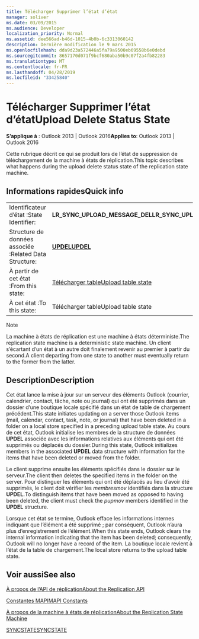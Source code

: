 ```yaml
---
title: Télécharger Supprimer l’état d’état
manager: soliver
ms.date: 03/09/2015
ms.audience: Developer
localization_priority: Normal
ms.assetid: dee566ad-b46d-1015-4b0b-6c3313060142
description: Dernière modification le 9 mars 2015
ms.openlocfilehash: dda9d23a572446a5fa79a9500eb69558b6e0debd
ms.sourcegitcommit: 8657170d071f9bcf680aba50b9c07f2a4fb82283
ms.translationtype: MT
ms.contentlocale: fr-FR
ms.lasthandoff: 04/28/2019
ms.locfileid: "33425840"
---
```

# <a name="upload-delete-status-state"></a><span data-ttu-id="6e8b1-103">Télécharger Supprimer l’état d’état</span><span class="sxs-lookup"><span data-stu-id="6e8b1-103">Upload Delete Status State</span></span>

  
  
<span data-ttu-id="6e8b1-104">**S’applique à** : Outlook 2013 | Outlook 2016</span><span class="sxs-lookup"><span data-stu-id="6e8b1-104">**Applies to**: Outlook 2013 | Outlook 2016</span></span> 
  
 <span data-ttu-id="6e8b1-105">Cette rubrique décrit ce qui se produit lors de l’état de suppression de téléchargement de la machine à états de réplication.</span><span class="sxs-lookup"><span data-stu-id="6e8b1-105">This topic describes what happens during the upload delete status state of the replication state machine.</span></span> 
  
## <a name="quick-info"></a><span data-ttu-id="6e8b1-106">Informations rapides</span><span class="sxs-lookup"><span data-stu-id="6e8b1-106">Quick info</span></span>

|||
|:-----|:-----|
|<span data-ttu-id="6e8b1-107">Identificateur d’état :</span><span class="sxs-lookup"><span data-stu-id="6e8b1-107">State Identifier:</span></span>  <br/> |<span data-ttu-id="6e8b1-108">**LR_SYNC_UPLOAD_MESSAGE_DEL**</span><span class="sxs-lookup"><span data-stu-id="6e8b1-108">**LR_SYNC_UPLOAD_MESSAGE_DEL**</span></span> <br/> |
|<span data-ttu-id="6e8b1-109">Structure de données associée :</span><span class="sxs-lookup"><span data-stu-id="6e8b1-109">Related Data Structure:</span></span>  <br/> |<span data-ttu-id="6e8b1-110">**[UPDEL](updel.md)**</span><span class="sxs-lookup"><span data-stu-id="6e8b1-110">**[UPDEL](updel.md)**</span></span> <br/> |
|<span data-ttu-id="6e8b1-111">À partir de cet état :</span><span class="sxs-lookup"><span data-stu-id="6e8b1-111">From this state:</span></span>  <br/> |[<span data-ttu-id="6e8b1-112">Télécharger table</span><span class="sxs-lookup"><span data-stu-id="6e8b1-112">Upload table state</span></span>](upload-table-state.md) <br/> |
|<span data-ttu-id="6e8b1-113">À cet état :</span><span class="sxs-lookup"><span data-stu-id="6e8b1-113">To this state:</span></span>  <br/> |<span data-ttu-id="6e8b1-114">Télécharger table</span><span class="sxs-lookup"><span data-stu-id="6e8b1-114">Upload table state</span></span>  <br/> |
   
> [!NOTE]
> <span data-ttu-id="6e8b1-115">La machine à états de réplication est une machine à états déterministe.</span><span class="sxs-lookup"><span data-stu-id="6e8b1-115">The replication state machine is a deterministic state machine.</span></span> <span data-ttu-id="6e8b1-116">Un client s’écartant d’un état à un autre doit finalement revenir au premier à partir du second.</span><span class="sxs-lookup"><span data-stu-id="6e8b1-116">A client departing from one state to another must eventually return to the former from the latter.</span></span> 
  
## <a name="description"></a><span data-ttu-id="6e8b1-117">Description</span><span class="sxs-lookup"><span data-stu-id="6e8b1-117">Description</span></span>

<span data-ttu-id="6e8b1-118">Cet état lance la mise à jour sur un serveur des éléments Outlook (courrier, calendrier, contact, tâche, note ou journal) qui ont été supprimés dans un dossier d’une boutique locale spécifié dans un état de table de chargement précédent.</span><span class="sxs-lookup"><span data-stu-id="6e8b1-118">This state initiates updating on a server those Outlook items (mail, calendar, contact, task, note, or journal) that have been deleted in a folder on a local store specified in a preceding upload table state.</span></span> <span data-ttu-id="6e8b1-119">Au cours de cet état, Outlook initialise les membres de la structure de données **UPDEL** associée avec les informations relatives aux éléments qui ont été supprimés ou déplacés du dossier.</span><span class="sxs-lookup"><span data-stu-id="6e8b1-119">During this state, Outlook initializes members in the associated **UPDEL** data structure with information for the items that have been deleted or moved from the folder.</span></span> 
  
<span data-ttu-id="6e8b1-120">Le client supprime ensuite les éléments spécifiés dans le dossier sur le serveur.</span><span class="sxs-lookup"><span data-stu-id="6e8b1-120">The client then deletes the specified items in the folder on the server.</span></span> <span data-ttu-id="6e8b1-121">Pour distinguer les éléments qui ont été déplacés au lieu d’avoir été supprimés, le client doit vérifier les *membresmov* identifiés dans la structure **UPDEL.**</span><span class="sxs-lookup"><span data-stu-id="6e8b1-121">To distinguish items that have been moved as opposed to having been deleted, the client must check the  *pupmov*  members identified in the **UPDEL** structure.</span></span> 
  
<span data-ttu-id="6e8b1-122">Lorsque cet état se termine, Outlook efface les informations internes indiquant que l’élément a été supprimé ; par conséquent, Outlook n’aura plus d’enregistrement de l’élément.</span><span class="sxs-lookup"><span data-stu-id="6e8b1-122">When this state ends, Outlook clears the internal information indicating that the item has been deleted; consequently, Outlook will no longer have a record of the item.</span></span> <span data-ttu-id="6e8b1-123">La boutique locale revient à l’état de la table de chargement.</span><span class="sxs-lookup"><span data-stu-id="6e8b1-123">The local store returns to the upload table state.</span></span>
  
## <a name="see-also"></a><span data-ttu-id="6e8b1-124">Voir aussi</span><span class="sxs-lookup"><span data-stu-id="6e8b1-124">See also</span></span>



[<span data-ttu-id="6e8b1-125">À propos de l’API de réplication</span><span class="sxs-lookup"><span data-stu-id="6e8b1-125">About the Replication API</span></span>](about-the-replication-api.md)
  
[<span data-ttu-id="6e8b1-126">Constantes MAPI</span><span class="sxs-lookup"><span data-stu-id="6e8b1-126">MAPI Constants</span></span>](mapi-constants.md)
  
[<span data-ttu-id="6e8b1-127">À propos de la machine à états de réplication</span><span class="sxs-lookup"><span data-stu-id="6e8b1-127">About the Replication State Machine</span></span>](about-the-replication-state-machine.md)
  
[<span data-ttu-id="6e8b1-128">SYNCSTATE</span><span class="sxs-lookup"><span data-stu-id="6e8b1-128">SYNCSTATE</span></span>](syncstate.md)

